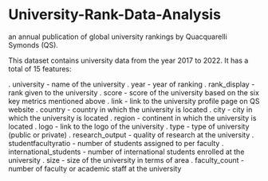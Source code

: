 # University-Rank-Data-Analysis
an annual publication of global university rankings by Quacquarelli Symonds (QS).

This dataset contains university data from the year 2017 to 2022. It has a total of 15 features:

 . university - name of the university
 . year - year of ranking
 . rank_display - rank given to the university
 . score - score of the university based on the six key metrics mentioned above
 . link - link to the university profile page on QS website
 . country - country in which the university is located
 . city - city in which the university is located
 . region - continent in which the university is located
 . logo - link to the logo of the university
 . type - type of university (public or private)
 . research_output - quality of research at the university
 . studentfacultyratio - number of students assigned to per faculty
 . international_students - number of international students enrolled at the university
 . size - size of the university in terms of area
 . faculty_count - number of faculty or academic staff at the university

